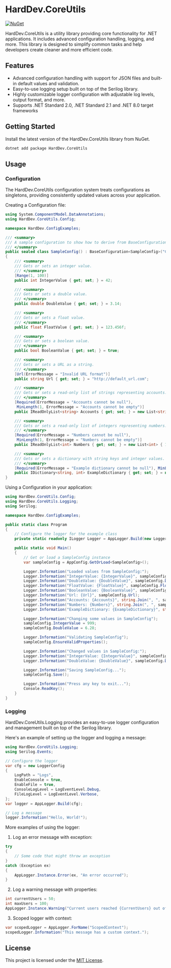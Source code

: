 # HardDev.CoreUtils

[![NuGet](https://img.shields.io/nuget/v/HardDev.CoreUtils.svg)](https://www.nuget.org/packages/HardDev.CoreUtils)

HardDev.CoreUtils is a utility library providing core functionality for .NET applications. It includes advanced
configuration handling, logging, and more. This library is designed to simplify common tasks and help developers create
cleaner and more efficient code.

## Features

- Advanced configuration handling with support for JSON files and built-in default values and validation.
- Easy-to-use logging setup built on top of the Serilog library.
- Highly customizable logger configuration with adjustable log levels, output format, and more.
- Supports .NET Standard 2.0, .NET Standard 2.1 and .NET 8.0 target frameworks

## Getting Started

Install the latest version of the HardDev.CoreUtils library from NuGet.

```sh
dotnet add package HardDev.CoreUtils
```

## Usage

### Configuration

The HardDev.CoreUtils configuration system treats configurations as singletons, providing consistently updated values
across your application.

Creating a Configuration file:

```csharp
using System.ComponentModel.DataAnnotations;
using HardDev.CoreUtils.Config;

namespace HardDev.ConfigExamples;

/// <summary>
/// A sample configuration to show how to derive from BaseConfiguration and use default values and validations.
/// </summary>
public sealed class SampleConfig() : BaseConfiguration<SampleConfig>("Configs/SampleConfig.json")
{
    /// <summary>
    /// Gets or sets an integer value.
    /// </summary>
    [Range(1, 100)]
    public int IntegerValue { get; set; } = 42;

    /// <summary>
    /// Gets or sets a double value.
    /// </summary>
    public double DoubleValue { get; set; } = 3.14;

    /// <summary>
    /// Gets or sets a float value.
    /// </summary>
    public float FloatValue { get; set; } = 123.456f;

    /// <summary>
    /// Gets or sets a boolean value.
    /// </summary>
    public bool BooleanValue { get; set; } = true;

    /// <summary>
    /// Gets or sets a URL as a string.
    /// </summary>
    [Url(ErrorMessage = "Invalid URL format")]
    public string Url { get; set; } = "http://default_url.com";

    /// <summary>
    /// Gets or sets a read-only list of strings representing accounts.
    /// </summary>
    [Required(ErrorMessage = "Accounts cannot be null"),
     MinLength(1, ErrorMessage = "Accounts cannot be empty")]
    public IReadOnlyList<string> Accounts { get; set; } = new List<string> { "Account1", "Account2", "Account3" };

    /// <summary>
    /// Gets or sets a read-only list of integers representing numbers.
    /// </summary>
    [Required(ErrorMessage = "Numbers cannot be null"),
     MinLength(1, ErrorMessage = "Numbers cannot be empty")]
    public IReadOnlyList<int> Numbers { get; set; } = new List<int> { 1, 2, 3 };

    /// <summary>
    /// Gets or sets a dictionary with string keys and integer values.
    /// </summary>
    [Required(ErrorMessage = "Example dictionary cannot be null"), MinLength(1, ErrorMessage = "ExampleDictionary cannot be empty")]
    public IDictionary<string, int> ExampleDictionary { get; set; } = new Dictionary<string, int> { { "Key1", 1 }, { "Key2", 2 } };
}
```

Using a Configuration in your application:

``` csharp
using HardDev.CoreUtils.Config;
using HardDev.CoreUtils.Logging;
using Serilog;

namespace HardDev.ConfigExamples;

public static class Program
{
    // Configure the logger for the example class
    private static readonly ILogger Logger = AppLogger.Build(new LoggerConfig { EnableFile = false });

    public static void Main()
    {
        // Get or load a SampleConfig instance
        var sampleConfig = AppConfig.GetOrLoad<SampleConfig>();

        Logger.Information("Loaded values from SampleConfig:");
        Logger.Information("IntegerValue: {IntegerValue}", sampleConfig.IntegerValue);
        Logger.Information("DoubleValue: {DoubleValue}", sampleConfig.DoubleValue);
        Logger.Information("FloatValue: {FloatValue}", sampleConfig.FloatValue);
        Logger.Information("BooleanValue: {BooleanValue}", sampleConfig.BooleanValue);
        Logger.Information("Url: {Url}", sampleConfig.Url);
        Logger.Information("Accounts: {Accounts}", string.Join(", ", sampleConfig.Accounts));
        Logger.Information("Numbers: {Numbers}", string.Join(", ", sampleConfig.Numbers));
        Logger.Information("ExampleDictionary: {ExampleDictionary}", string.Join(", ", sampleConfig.ExampleDictionary));

        Logger.Information("Changing some values in SampleConfig");
        sampleConfig.IntegerValue = 999;
        sampleConfig.DoubleValue = 6.28;

        Logger.Information("Validating SampleConfig");
        sampleConfig.EnsureValidProperties();

        Logger.Information("Changed values in SampleConfig:");
        Logger.Information("IntegerValue: {IntegerValue}", sampleConfig.IntegerValue);
        Logger.Information("DoubleValue: {DoubleValue}", sampleConfig.DoubleValue);

        Logger.Information("Saving SampleConfig...");
        sampleConfig.Save();

        Logger.Information("Press any key to exit...");
        Console.ReadKey();
    }
}
```

### Logging

HardDev.CoreUtils.Logging provides an easy-to-use logger configuration and management built on top of the Serilog
library.

Here's an example of setting up the logger and logging a message:

``` csharp
using HardDev.CoreUtils.Logging;
using Serilog.Events;

// Configure the logger
var cfg = new LoggerConfig
{
    LogPath = "Logs",
    EnableConsole = true,
    EnableFile = true,
    ConsoleLogLevel = LogEventLevel.Debug,
    FileLogLevel = LogEventLevel.Verbose,
};
var logger = AppLogger.Build(cfg);

// Log a message
logger.Information("Hello, World!");
```

More examples of using the logger:

1. Log an error message with exception:

``` csharp
try
{
    // Some code that might throw an exception
}
catch (Exception ex)
{
    AppLogger.Instance.Error(ex, "An error occurred");
}
```

2. Log a warning message with properties:

``` csharp
int currentUsers = 50;
int maxUsers = 100;
AppLogger.Instance.Warning("Current users reached {CurrentUsers} out of {MaxUsers}", currentUsers, maxUsers);
```

3. Scoped logger with context:

```csharp
var scopedLogger = AppLogger.ForName("ScopedContext");
scopedLogger.Information("This message has a custom context.");
```


## License

This project is licensed under the [MIT License](https://github.com/HardModules/CoreUtils/blob/main/LICENSE).
